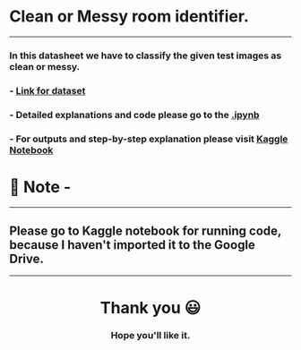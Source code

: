 # Clean or Messy room identifier.

<hr>

### In this datasheet we have to classify the given test images as clean or messy.

### - [Link for dataset](https://www.kaggle.com/cdawn1/messy-vs-clean-room)

### - Detailed explanations and code please go to the [.ipynb](https://github.com/aayushkumar20/GDSC-ML-Team---Interview-Task/blob/main/aayush-kumar-for-gdsc-club-vit-bhopal.ipynb)

### - For outputs and step-by-step explanation please visit [Kaggle Notebook](https://www.kaggle.com/aayushkumar20bcy/aayush-kumar-for-gdsc-club-vit-bhopal)

# 📝 Note -

<hr>

## Please go to Kaggle notebook for running code, because I haven't imported it to the Google Drive.

<hr>
<div align="center">

# Thank you 😃

### Hope you'll like it.

</div>
